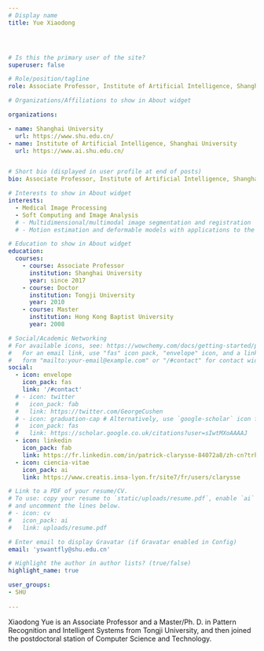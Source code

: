 ```yaml
---
# Display name
title: Yue Xiaodong




# Is this the primary user of the site?
superuser: false

# Role/position/tagline
role: Associate Professor, Institute of Artificial Intelligence, Shanghai University

# Organizations/Affiliations to show in About widget

organizations:

- name: Shanghai University
  url: https://www.shu.edu.cn/
- name: Institute of Artificial Intelligence, Shanghai University
  url: https://www.ai.shu.edu.cn/


# Short bio (displayed in user profile at end of posts)
bio: Associate Professor, Institute of Artificial Intelligence, Shanghai University

# Interests to show in About widget
interests:
  - Medical Image Processing
  - Soft Computing and Image Analysis
  # - Multidimensional/multimodal image segmentation and registration
  # - Motion estimation and deformable models with applications to the 3D analysis of the heart functions

# Education to show in About widget
education:
  courses:
    - course: Associate Professor
      institution: Shanghai University
      year: since 2017
    - course: Doctor
      institution: Tongji University
      year: 2010
    - course: Master
      institution: Hong Kong Baptist University
      year: 2008

# Social/Academic Networking
# For available icons, see: https://wowchemy.com/docs/getting-started/page-builder/#icons
#   For an email link, use "fas" icon pack, "envelope" icon, and a link in the
#   form "mailto:your-email@example.com" or "/#contact" for contact widget.
social:
  - icon: envelope
    icon_pack: fas
    link: '/#contact'
  # - icon: twitter
  #   icon_pack: fab
  #   link: https://twitter.com/GeorgeCushen
  # - icon: graduation-cap # Alternatively, use `google-scholar` icon from `ai` icon pack
  #   icon_pack: fas
  #   link: https://scholar.google.co.uk/citations?user=sIwtMXoAAAAJ
  - icon: linkedin
    icon_pack: fab
    link: https://fr.linkedin.com/in/patrick-clarysse-84072a8/zh-cn?trk=people-guest_people_search-card
  - icon: ciencia-vitae
    icon_pack: ai
    link: https://www.creatis.insa-lyon.fr/site7/fr/users/clarysse 

# Link to a PDF of your resume/CV.
# To use: copy your resume to `static/uploads/resume.pdf`, enable `ai` icons in `params.toml`,
# and uncomment the lines below.
# - icon: cv
#   icon_pack: ai
#   link: uploads/resume.pdf

# Enter email to display Gravatar (if Gravatar enabled in Config)
email: 'yswantfly@shu.edu.cn'

# Highlight the author in author lists? (true/false)
highlight_name: true

user_groups:
- SHU
 
---
```


Xiaodong Yue is an Associate Professor and a Master/Ph. D. in Pattern Recognition and Intelligent Systems from Tongji University, and then joined the postdoctoral station of Computer Science and Technology.
